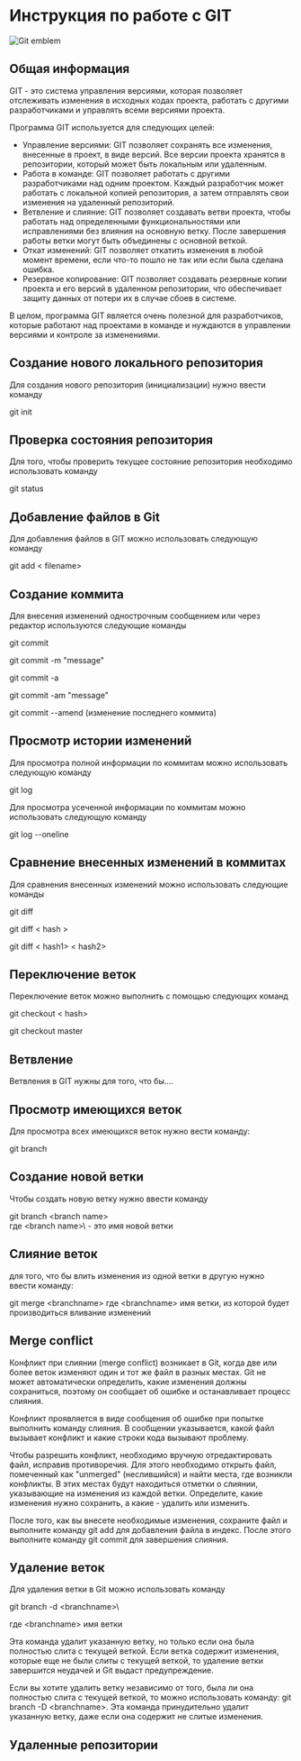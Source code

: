 # **Инструкция по работе с GIT**

![Git emblem](img\git_image.jpeg)

## Общая информация
GIT - это система управления версиями, которая позволяет отслеживать изменения в исходных кодах проекта, работать с другими разработчиками и управлять всеми версиями проекта.

Программа GIT используется для следующих целей:

- Управление версиями: GIT позволяет сохранять все изменения, внесенные в проект, в виде версий. Все версии проекта хранятся в репозитории, который может быть локальным или удаленным.
- Работа в команде: GIT позволяет работать с другими разработчиками над одним проектом. Каждый разработчик может работать с локальной копией репозитория, а затем отправлять свои изменения на удаленный репозиторий.
- Ветвление и слияние: GIT позволяет создавать ветви проекта, чтобы работать над определенными функциональностями или исправлениями без влияния на основную ветку. После завершения работы ветки могут быть объединены с основной веткой.
- Откат изменений: GIT позволяет откатить изменения в любой момент времени, если что-то пошло не так или если была сделана ошибка.
- Резервное копирование: GIT позволяет создавать резервные копии проекта и его версий в удаленном репозитории, что обеспечивает защиту данных от потери их в случае сбоев в системе.

В целом, программа GIT является очень полезной для разработчиков, которые работают над проектами в команде и нуждаются в управлении версиями и контроле за изменениями.

## Создание нового локального репозитория

Для создания нового репозитория (инициализации) нужно ввести команду 

git init

## Проверка состояния репозитория

Для того, чтобы проверить текущее состояние репозитория необходимо использовать команду

git status

## Добавление файлов в Git

Для добавления файлов в GIT можно использовать следующую команду

git add < filename>

## Создание коммита

Для внесения изменений однострочным сообщением или через редактор используются следующие команды

git commit

git commit -m "message"

git commit -a

git commit -am "message"

git commit --amend  (изменение последнего коммита)

## Просмотр истории изменений

Для просмотра полной информации по коммитам можно использовать следующую команду

git log

Для просмотра усеченной информации по коммитам можно использовать следующую команду

git log --oneline

## Сравнение внесенных изменений в коммитах

Для сравнения внесенных изменений можно использовать следующие команды

git diff

git diff < hash >

git diff < hash1> < hash2>

## Переключение веток

Переключение веток можно выполнить с помощью следующих команд

git checkout < hash>

git checkout master

## Ветвление

Ветвления в GIT нужны для того, что бы....

## Просмотр имеющихся веток

Для просмотра всех имеющихся веток нужно вести команду:

git branch

## Создание новой ветки
Чтобы создать новую ветку нужно ввести команду

git branch \<branch name>\
где \<branch name>\ - это имя новой ветки

## Слияние веток

для того, что бы влить изменения из одной ветки в другую нужно ввести команду:

git merge \<branchname\>
где \<branchname\> имя ветки, из которой будет производиться вливание изменений

## Merge conflict
Конфликт при слиянии (merge conflict) возникает в Git, когда две или более веток изменяют один и тот же файл в разных местах. Git не может автоматически определить, какие изменения должны сохраниться, поэтому он сообщает об ошибке и останавливает процесс слияния.

Конфликт проявляется в виде сообщения об ошибке при попытке выполнить команду слияния. В сообщении указывается, какой файл вызывает конфликт и какие строки кода вызывают проблему.

Чтобы разрешить конфликт, необходимо вручную отредактировать файл, исправив противоречия. Для этого необходимо открыть файл, помеченный как "unmerged" (неслившийся) и найти места, где возникли конфликты. В этих местах будут находиться отметки о слиянии, указывающие на изменения из каждой ветки. Определите, какие изменения нужно сохранить, а какие - удалить или изменить.

После того, как вы внесете необходимые изменения, сохраните файл и выполните команду 
git add для добавления файла в индекс. 
После этого выполните команду
git commit для завершения слияния.

## Удаление веток

Для удаления ветки в Git можно использовать команду

git branch -d \<branchname>\

где \<branchname\> имя ветки

Эта команда удалит указанную ветку, но только если она была полностью слита с текущей веткой. Если ветка содержит изменения, которые еще не были слиты с текущей веткой, то удаление ветки завершится неудачей и Git выдаст предупреждение.

Если вы хотите удалить ветку независимо от того, была ли она полностью слита с текущей веткой, то можно использовать команду:
git branch -D \<branchname\>. Эта команда принудительно удалит указанную ветку, даже если она содержит не слитые изменения.

## Удаленные репозитории